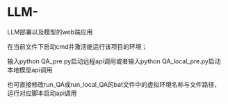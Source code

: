 # LLM-
LLM部署以及模型的web端应用

在当前文件下启动cmd并激活能运行该项目的环境；

输入python QA_pre.py启动远程api调用或者输入python QA_local_pre.py启动本地模型api调用

也可直接修改run_QA或run_local_QA的bat文件中的虚拟环境名称与文件路径，运行对应脚本启动api调用
